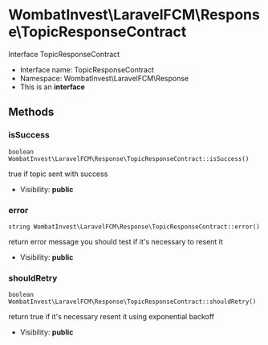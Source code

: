WombatInvest\LaravelFCM\Response\TopicResponseContract
===============

Interface TopicResponseContract




* Interface name: TopicResponseContract
* Namespace: WombatInvest\LaravelFCM\Response
* This is an **interface**






Methods
-------


### isSuccess

    boolean WombatInvest\LaravelFCM\Response\TopicResponseContract::isSuccess()

true if topic sent with success



* Visibility: **public**




### error

    string WombatInvest\LaravelFCM\Response\TopicResponseContract::error()

return error message
you should test if it's necessary to resent it



* Visibility: **public**




### shouldRetry

    boolean WombatInvest\LaravelFCM\Response\TopicResponseContract::shouldRetry()

return true if it's necessary resent it using exponential backoff



* Visibility: **public**



